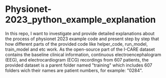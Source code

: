 # Physionet-2023_python_example_explanation
In this repo, I want to investigate and provide detailed explanations about the process of physionet 2023 example code and present step by step that how different parts of the provided code like helper_code, run_model, train_model and etc work. As the open-source part of the I-CARE dataset contains the baseline clinical information, continuous electroencephalogram (EEG), and electrocardiogram (ECG) recordings from 607 patients, the provided dataset is a parent folder named "training" which includes 607 folders wich their names are patient numbers, for example: "0284".
